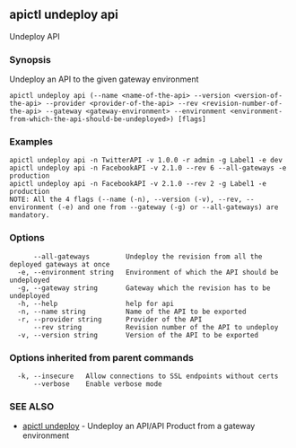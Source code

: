 ## apictl undeploy api

Undeploy API

### Synopsis

Undeploy an API to the given gateway environment

```
apictl undeploy api (--name <name-of-the-api> --version <version-of-the-api> --provider <provider-of-the-api> --rev <revision-number-of-the-api> --gateway <gateway-environment> --environment <environment-from-which-the-api-should-be-undeployed>) [flags]
```

### Examples

```
apictl undeploy api -n TwitterAPI -v 1.0.0 -r admin -g Label1 -e dev
apictl undeploy api -n FacebookAPI -v 2.1.0 --rev 6 --all-gateways -e production
apictl undeploy api -n FacebookAPI -v 2.1.0 --rev 2 -g Label1 -e production
NOTE: All the 4 flags (--name (-n), --version (-v), --rev, --environment (-e) and one from --gateway (-g) or --all-gateways) are mandatory.
```

### Options

```
      --all-gateways         Undeploy the revision from all the deployed gateways at once
  -e, --environment string   Environment of which the API should be undeployed
  -g, --gateway string       Gateway which the revision has to be undeployed
  -h, --help                 help for api
  -n, --name string          Name of the API to be exported
  -r, --provider string      Provider of the API
      --rev string           Revision number of the API to undeploy
  -v, --version string       Version of the API to be exported
```

### Options inherited from parent commands

```
  -k, --insecure   Allow connections to SSL endpoints without certs
      --verbose    Enable verbose mode
```

### SEE ALSO

* [apictl undeploy](apictl_undeploy.md)	 - Undeploy an API/API Product from a gateway environment

